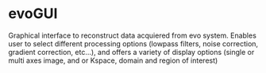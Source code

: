 # evoGUI
Graphical interface to reconstruct data acquiered from evo system. Enables user to select different processing options (lowpass filters, noise correction, gradient correction, etc...), and offers a variety of display options (single or multi axes image, and or Kspace, domain and region of interest)
